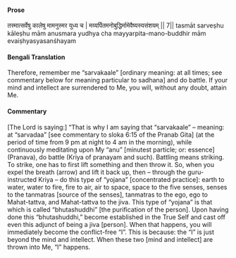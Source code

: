 #### Prose 

तस्मात्सर्वेषु कालेषु मामनुस्मर युध्य च |
मय्यर्पितमनोबुद्धिर्मामेवैष्यस्यसंशयम् || 7||
tasmāt sarveṣhu kāleṣhu mām anusmara yudhya cha
mayyarpita-mano-buddhir mām evaiṣhyasyasanśhayam

 #### Bengali Translation 

Therefore, remember me “sarvakaale” [ordinary meaning: at all times; see commentary below for meaning particular to sadhana] and do battle. If your mind and intellect are surrendered to Me, you will, without any doubt, attain Me.

 #### Commentary 

[The Lord is saying:] “That is why I am saying that “sarvakaale” – meaning: at “sarvadaa” [see commentary to sloka 6:15 of the Pranab Gita] (at the period of time from 9 pm at night to 4 am in the morning), while continuously meditating upon My “anu” [minutest particle; or: essence] (Pranava), do battle (Kriya of pranayam and such). Battling means striking. To strike, one has to first lift something and then throw it. So, when you expel the breath (arrow) and lift it back up, then – through the guru-instructed Kriya – do this type of “yojana” [concentrated practice]: earth to water, water to fire, fire to air, air to space, space to the five senses, senses to the tanmatras [source of the senses], tanmatras to the ego, ego to Mahat-tattva, and Mahat-tattva to the jiva. This type of “yojana” is that which is called “bhutashuddhi” [the purification of the person]. Upon having done this “bhutashuddhi,” become established in the True Self and cast off even this adjunct of being a jiva [person]. When that happens, you will immediately become the conflict-free “I”. This is because: the “I” is just beyond the mind and intellect. When these two [mind and intellect] are thrown into Me, “I” happens.